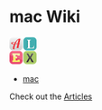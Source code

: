 # mac Wiki

![Image](/images/48x48.png "Image")

- [mac](https://www.apple.com/mac/)

Check out the [Articles](/articles/readme.html)
